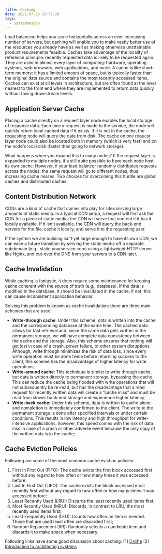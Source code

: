 ```yaml
---
title: Caching
date: 2021-07-26 15:57:24
tags:
  - SystemDesign
---
```

Load balancing helps you scale horizontally across an ever-increasing number of servers, but caching will enable you to make vastly better use of the resources you already have as well as making otherwise unattainable product requirements feasible. Caches take advantage of the locality of reference principle: recently requested data is likely to be requested again. They are used in almost every layer of computing: hardware, operating systems, web browsers, web applications, and more. A cache is like short-term memory: it has a limited amount of space, but is typically faster than the original data source and contains the most recently accessed items. Caches can exist at all levels in architecture, but are often found at the level nearest to the front end where they are implemented to return data quickly without taxing downstream levels.

## Application Server Cache
Placing a cache directly on a request layer node enables the local storage of response data. Each time a request is made to the service, the node will quickly return local cached data if it exists. If it is not in the cache, the requesting node will query the data from disk. The cache on one request layer node could also be located both in memory (which is very fast) and on the node's local disk (faster than going to network storage).

What happens when you expand this to many nodes? If the request layer is expanded to multiple nodes, it's still quite possible to have each node host its own cache. However, if your load balancer randomly distributes requests across the nodes, the same request will go to different nodes, thus increasing cache misses. Two choices for overcoming this hurdle are global caches and distributed caches.
<!--more-->

## Content Distribution Network
CDNs are a kind of cache that comes into play for sites serving large amounts of static media. In a typical CDN setup, a request will first ask the CDN for a piece of static media; the CDN will serve that content if it has it locally available. If it isn't available, the CDN will query the back-end servers for the file, cache it locally, and serve it to the requesting user.

If the system we are building isn't yet large enough to have its own CDN, we can ease a future transition by serving the static media off a separate subdomain (e.g., static.yourservice.com) using a lightweight HTTP server like Nginx, and cut-over the DNS from your servers to a CDN later.

## Cache Invalidation
While caching is fantastic, it does require some maintenance for keeping cache coherent with the source of truth (e.g., database). If the data is modified in the database, it should be invalidated in the cache; if not, this can cause inconsistent application behavior.

Solving this problem is known as cache invalidation; there are three main schemes that are used:
- **Write-through cache**: Under this scheme, data is written into the cache and the corresponding database at the same time. The cached data allows for fast retrieval and, since the same data gets written in the permanent storage, we will have complete data consistency between the cache and the storage. Also, this scheme ensures that nothing will get lost in case of a crash, power failure, or other system disruptions.
Although, write through minimizes the risk of data loss, since every write operation must be done twice before returning success to the client, this scheme has the disadvantage of higher latency for write operations;
- **Write-around cache**: This technique is similar to write through cache, but data is written directly to permanent storage, bypassing the cache. This can reduce the cache being flooded with write operations that will not subsequently be re-read, but has the disadvantage that a read request for recently written data will create a “cache miss” and must be read from slower back-end storage and experience higher latency;
- **Write-back cache**: Under this scheme, data is written to cache alone and completion is immediately confirmed to the client. The write to the permanent storage is done after specified intervals or under certain conditions. This results in low latency and high throughput for write-intensive applications, however, this speed comes with the risk of data loss in case of a crash or other adverse event because the only copy of the written data is in the cache;

## Cache Eviction Policies
Following are some of the most common cache eviction policies:
1. First In First Out (FIFO): The cache evicts the first block accessed first without any regard to how often or how many times it was accessed before;
2. Last In First Out (LIFO): The cache evicts the block accessed most recently first without any regard to how often or how many times it was accessed before;
3. Least Recently Used (LRU): Discards the least recently used items first;
4. Most Recently Used (MRU): Discards, in contrast to LRU, the most recently used items first;
5. Least Frequently Used (LFU): Counts how often an item is needed. Those that are used least often are discarded first;
6. Random Replacement (RR): Randomly selects a candidate item and discards it to make space when necessary;

Following links have some good discussion about caching:
[1] [Cache](https://en.wikipedia.org/wiki/Cache_(computing))
[2] [Introduction to architecting systems](https://lethain.com/introduction-to-architecting-systems-for-scale/)